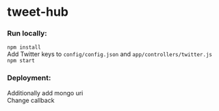 # tweet-hub

### Run locally:
```npm install```<br />
Add Twitter keys to ```config/config.json``` and ```app/controllers/twitter.js```<br />
```npm start```

### Deployment:
Additionally add mongo uri<br />
Change callback 
